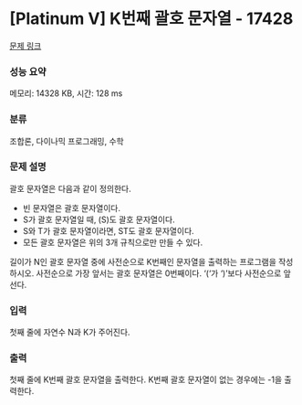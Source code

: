 # [Platinum V] K번째 괄호 문자열 - 17428 

[문제 링크](https://www.acmicpc.net/problem/17428) 

### 성능 요약

메모리: 14328 KB, 시간: 128 ms

### 분류

조합론, 다이나믹 프로그래밍, 수학

### 문제 설명

<p>괄호 문자열은 다음과 같이 정의한다.</p>

<ul>
	<li>빈 문자열은 괄호 문자열이다.</li>
	<li>S가 괄호 문자열일 때, (S)도 괄호 문자열이다.</li>
	<li>S와 T가 괄호 문자열이라면, ST도 괄호 문자열이다.</li>
	<li>모든 괄호 문자열은 위의 3개 규칙으로만 만들 수 있다.</li>
</ul>

<p>길이가 N인 괄호 문자열 중에 사전순으로 K번째인 문자열을 출력하는 프로그램을 작성하시오. 사전순으로 가장 앞서는 괄호 문자열은 0번째이다. ‘(‘가 ‘)’보다 사전순으로 앞선다.</p>

### 입력 

 <p>첫째 줄에 자연수 N과 K가 주어진다.</p>

### 출력 

 <p>첫째 줄에 K번째 괄호 문자열을 출력한다. K번째 괄호 문자열이 없는 경우에는 -1을 출력한다.</p>


